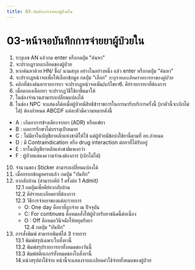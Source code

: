 ```yaml
---
title: 03-บันทึกการจ่ายยาผู้ป่วยใน
---
```


# 03-หน้าจอบันทึกการจ่ายยาผู้ป่วยใน
1. ระบุเลข AN แล้วกด enter หรือกดปุ่ม "ค้นหา"
2. จะปรากฏรายละเอียดของผู้ป่วย
3. หากค้นหาด้วย HN/ ชื่อ/ นามสกุล อย่างในอย่างหนึ่ง แล้ว enter หรือกดปุ่ม "ค้นหา"
4. จะปรากฏหน้าจอเพื่อให้เลือกข้อมูล กดปุ่ม "เลือก"
*ระบุรายละเอียดรายการยาของผู้ป่วย*
5. คลิกที่ช่องค้นหารายการยา จะปรากฏหน้าจอเพิ่ม/แก้ไขยา6. คีย์รายการยาที่ต้องการ
7. เมื่อตกลงเลือกยา จะปรากฏวิธีใช้ยาขึ้นมาให้ 
8. ในช่องจำนวนสามารถเปลี่ยนแปลงได้
9. ในช่อง NPC จะแสดงก็ต่อเมื่อผู้ป่วยมีสิทธิข้าราชการในการมารับบริการครั้งนี้  (ยาตัวนี้จะเบิกไม่ได้) ต้องกำหนด ABCDF แต่ละตัวมีความหมายดังนี้
  - A : เกิดอาการข้างเคียงจากยา (ADR) หรือแพ้ยา
  - B : ผลการรักษาไม่บรรลุเป้าหมาย
  - C : ไม่มียาในบัญชียาหลักแห่งชาติให้ใช้ แต่ผู้ป่วยมีข้อบ่งใช้ยานี้ตามที่ อย.กำหนด
  - D : มี Contraindication หรือ drug interaction ต่อยาที่ได้รับอยู่
  - E : ยาในบัญชียาหลักแห่งชาติแพงกว่า
  - F : ผู้ป่วยแสดงความจำนงต้องการ (เบิกไม่ได้)
10. จำนวนของ Sticker สามารถเปลี่ยนแปลงได้
11. เมื่อกรอกข้อมูลครบแล้ว กดปุ่ม "บันทึก"
12. ยากลับบ้าน (สามารถคีย์ 1 ครั้งต่อ 1 Admit)  
  12.1 กดปุ่มเพื่อคีย์ยากลับบ้าน  
  12.2 คีย์รายละเอียดยาที่ต้องการ  
  12.3 วิธีการจ่ายยาของแต่ละรายการ  
    - O: One day คือยาที่ถูกจ่าย ณ ปัจจุบัน 
    - C: For continues  คือหมอสั่งให้ผู้ป่วยรับยาชนิดนี้ต่อเนื่อง  
    - O : Off  คือหมอวินิจฉัยให้หยุดรับยา  
  12.4  กดปุ่ม "บันทึก"
13. การสั่งพิมพ์ สามารถพิมพ์ได้ 3 รายการ   
  13.1 พิมพ์สรุปเฉพาะใบสั่งยานี้  
  13.2 พิมพ์สรุปรายการยาทั้งหมดของวันนี้  
  13.3 พิมพ์สติกเกอร์ทั้งหมดของใบสั่งยานี้  
14.หน้าสรุปค่าใช้จ่าย 
 หน้านี้จะแสดงรายละเอียดค่าใช้จ่ายทั้งหมดของผู้ป่วย